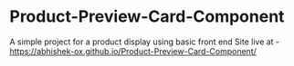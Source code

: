 # Product-Preview-Card-Component
A simple project for a product display using basic front end 
Site live at -  https://abhishek-ox.github.io/Product-Preview-Card-Component/
